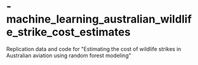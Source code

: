 # -machine_learning_australian_wildlife_strike_cost_estimates
Replication data and code for "Estimating the cost of wildlife strikes in Australian aviation using random forest modeling" 
